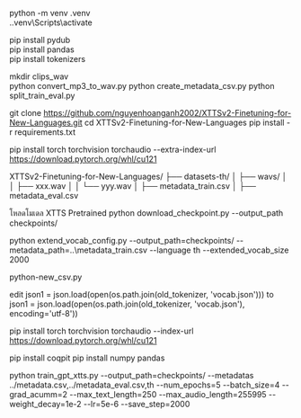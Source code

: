  python -m venv .venv    
 .\.venv\Scripts\activate     

pip install pydub  
pip install pandas   
pip install tokenizers

 mkdir clips_wav  
 python convert_mp3_to_wav.py
 python create_metadata_csv.py
 python split_train_eval.py  

git clone https://github.com/nguyenhoanganh2002/XTTSv2-Finetuning-for-New-Languages.git
cd XTTSv2-Finetuning-for-New-Languages
pip install -r requirements.txt

pip install torch torchvision torchaudio --extra-index-url https://download.pytorch.org/whl/cu121


XTTSv2-Finetuning-for-New-Languages/
├── datasets-th/
│   ├── wavs/
│   │   ├── xxx.wav
│   │   └── yyy.wav
│   ├── metadata_train.csv
│   ├── metadata_eval.csv


โหลดโมเดล XTTS Pretrained
python download_checkpoint.py --output_path checkpoints/


python extend_vocab_config.py --output_path=checkpoints/ --metadata_path=..\metadata_train.csv --language th --extended_vocab_size 2000

python-new_csv.py


edit
json1 = json.load(open(os.path.join(old_tokenizer, 'vocab.json')))
to
json1 = json.load(open(os.path.join(old_tokenizer, 'vocab.json'), encoding='utf-8'))



pip install torch torchvision torchaudio --index-url https://download.pytorch.org/whl/cu121


pip install coqpit
pip install numpy pandas



python train_gpt_xtts.py --output_path=checkpoints/ --metadatas ../metadata.csv,../metadata_eval.csv,th --num_epochs=5 --batch_size=4 --grad_acumm=2 --max_text_length=250 --max_audio_length=255995 --weight_decay=1e-2 --lr=5e-6 --save_step=2000
